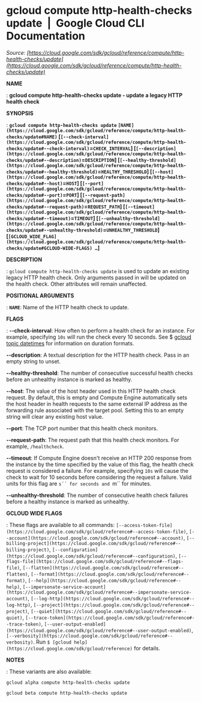 # gcloud compute http-health-checks update  |  Google Cloud CLI Documentation

*Source: [https://cloud.google.com/sdk/gcloud/reference/compute/http-health-checks/update](https://cloud.google.com/sdk/gcloud/reference/compute/http-health-checks/update)*

**NAME**

: **gcloud compute http-health-checks update - update a legacy HTTP health check**

**SYNOPSIS**

: **`gcloud compute http-health-checks update` `[NAME](https://cloud.google.com/sdk/gcloud/reference/compute/http-health-checks/update#NAME)` [`[--check-interval](https://cloud.google.com/sdk/gcloud/reference/compute/http-health-checks/update#--check-interval)`=`CHECK_INTERVAL`] [`[--description](https://cloud.google.com/sdk/gcloud/reference/compute/http-health-checks/update#--description)`=`DESCRIPTION`] [`[--healthy-threshold](https://cloud.google.com/sdk/gcloud/reference/compute/http-health-checks/update#--healthy-threshold)`=`HEALTHY_THRESHOLD`] [`[--host](https://cloud.google.com/sdk/gcloud/reference/compute/http-health-checks/update#--host)`=`HOST`] [`[--port](https://cloud.google.com/sdk/gcloud/reference/compute/http-health-checks/update#--port)`=`PORT`] [`[--request-path](https://cloud.google.com/sdk/gcloud/reference/compute/http-health-checks/update#--request-path)`=`REQUEST_PATH`] [`[--timeout](https://cloud.google.com/sdk/gcloud/reference/compute/http-health-checks/update#--timeout)`=`TIMEOUT`] [`[--unhealthy-threshold](https://cloud.google.com/sdk/gcloud/reference/compute/http-health-checks/update#--unhealthy-threshold)`=`UNHEALTHY_THRESHOLD`] [`[GCLOUD_WIDE_FLAG](https://cloud.google.com/sdk/gcloud/reference/compute/http-health-checks/update#GCLOUD-WIDE-FLAGS) …`]**

**DESCRIPTION**

: `gcloud compute http-health-checks update` is used to update an
existing legacy HTTP health check. Only arguments passed in will be updated on
the health check. Other attributes will remain unaffected.

**POSITIONAL ARGUMENTS**

: **`NAME`**:
Name of the HTTP health check to update.

**FLAGS**

: **--check-interval**:
How often to perform a health check for an instance. For example, specifying
``10s`` will run the check every 10 seconds.
See $ [gcloud topic datetimes](https://cloud.google.com/sdk/gcloud/reference/topic/datetimes)
for information on duration formats.

**--description**:
A textual description for the HTTP health check. Pass in an empty string to
unset.

**--healthy-threshold**:
The number of consecutive successful health checks before an unhealthy instance
is marked as healthy.

**--host**:
The value of the host header used in this HTTP health check request. By default,
this is empty and Compute Engine automatically sets the host header in health
requests to the same external IP address as the forwarding rule associated with
the target pool. Setting this to an empty string will clear any existing host
value.

**--port**:
The TCP port number that this health check monitors.

**--request-path**:
The request path that this health check monitors. For example,
``/healthcheck``.

**--timeout**:
If Compute Engine doesn't receive an HTTP 200 response from the instance by the
time specified by the value of this flag, the health check request is considered
a failure. For example, specifying ``10s`` will
cause the check to wait for 10 seconds before considering the request a failure.
Valid units for this flag are ``s´´ for seconds and
``m´´ for minutes.

**--unhealthy-threshold**:
The number of consecutive health check failures before a healthy instance is
marked as unhealthy.

**GCLOUD WIDE FLAGS**

: These flags are available to all commands: `[--access-token-file](https://cloud.google.com/sdk/gcloud/reference#--access-token-file)`,
`[--account](https://cloud.google.com/sdk/gcloud/reference#--account)`, `[--billing-project](https://cloud.google.com/sdk/gcloud/reference#--billing-project)`,
`[--configuration](https://cloud.google.com/sdk/gcloud/reference#--configuration)`,
`[--flags-file](https://cloud.google.com/sdk/gcloud/reference#--flags-file)`,
`[--flatten](https://cloud.google.com/sdk/gcloud/reference#--flatten)`, `[--format](https://cloud.google.com/sdk/gcloud/reference#--format)`, `[--help](https://cloud.google.com/sdk/gcloud/reference#--help)`, `[--impersonate-service-account](https://cloud.google.com/sdk/gcloud/reference#--impersonate-service-account)`,
`[--log-http](https://cloud.google.com/sdk/gcloud/reference#--log-http)`,
`[--project](https://cloud.google.com/sdk/gcloud/reference#--project)`, `[--quiet](https://cloud.google.com/sdk/gcloud/reference#--quiet)`, `[--trace-token](https://cloud.google.com/sdk/gcloud/reference#--trace-token)`, `[--user-output-enabled](https://cloud.google.com/sdk/gcloud/reference#--user-output-enabled)`,
`[--verbosity](https://cloud.google.com/sdk/gcloud/reference#--verbosity)`.
Run `$ [gcloud help](https://cloud.google.com/sdk/gcloud/reference)` for details.

**NOTES**

: These variants are also available:

```
gcloud alpha compute http-health-checks update
```

```
gcloud beta compute http-health-checks update
```